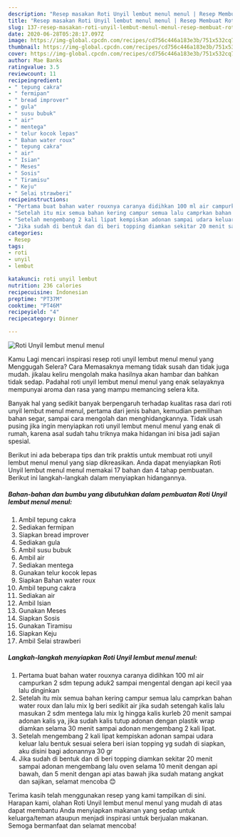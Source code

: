 ```yaml
---
description: "Resep masakan Roti Unyil lembut menul menul | Resep Membuat Roti Unyil lembut menul menul Yang Mudah Dan Praktis"
title: "Resep masakan Roti Unyil lembut menul menul | Resep Membuat Roti Unyil lembut menul menul Yang Mudah Dan Praktis"
slug: 137-resep-masakan-roti-unyil-lembut-menul-menul-resep-membuat-roti-unyil-lembut-menul-menul-yang-mudah-dan-praktis
date: 2020-06-28T05:28:17.097Z
image: https://img-global.cpcdn.com/recipes/cd756c446a183e3b/751x532cq70/roti-unyil-lembut-menul-menul-foto-resep-utama.jpg
thumbnail: https://img-global.cpcdn.com/recipes/cd756c446a183e3b/751x532cq70/roti-unyil-lembut-menul-menul-foto-resep-utama.jpg
cover: https://img-global.cpcdn.com/recipes/cd756c446a183e3b/751x532cq70/roti-unyil-lembut-menul-menul-foto-resep-utama.jpg
author: Mae Banks
ratingvalue: 3.5
reviewcount: 11
recipeingredient:
- " tepung cakra"
- " fermipan"
- " bread improver"
- " gula"
- " susu bubuk"
- " air"
- " mentega"
- " telur kocok lepas"
- " Bahan water roux"
- " tepung cakra"
- " air"
- " Isian"
- " Meses"
- " Sosis"
- " Tiramisu"
- " Keju"
- " Selai strawberi"
recipeinstructions:
- "Pertama buat bahan water rouxnya caranya didihkan 100 ml air campurkan 2 sdm tepung aduk2 sampai mengental dengan api kecil yaa lalu dinginkan"
- "Setelah itu mix semua bahan kering campur semua lalu camprkan bahan water roux dan lalu mix lg beri sedikit air jika sudah setengah kalis lalu masukan 2 sdm mentega lalu mix lg hingga kalis kurleb 20 menit sampai adonan kalis ya, jika sudah kalis tutup adonan dengan plastik wrap diamkan selama 30 menit sampai adonan mengembang 2 kali lipat."
- "Setelah mengembang 2 kali lipat kempiskan adonan sampai udara keluar lalu bentuk sesuai selera beri isian topping yg sudah di siapkan, aku disini bagi adonannya 30 gr"
- "Jika sudah di bentuk dan di beri topping diamkan sekitar 20 menit sampai adonan mengembang lalu oven selama 10 menit dengan api bawah, dan 5 menit dengan api atas bawah jika sudah matang angkat dan sajikan, selamat mencoba 😊"
categories:
- Resep
tags:
- roti
- unyil
- lembut

katakunci: roti unyil lembut 
nutrition: 236 calories
recipecuisine: Indonesian
preptime: "PT37M"
cooktime: "PT46M"
recipeyield: "4"
recipecategory: Dinner

---
```



![Roti Unyil lembut menul menul](https://img-global.cpcdn.com/recipes/cd756c446a183e3b/751x532cq70/roti-unyil-lembut-menul-menul-foto-resep-utama.jpg)

Kamu Lagi mencari inspirasi resep roti unyil lembut menul menul yang Menggugah Selera? Cara Memasaknya memang tidak susah dan tidak juga mudah. jikalau keliru mengolah maka hasilnya akan hambar dan bahkan tidak sedap. Padahal roti unyil lembut menul menul yang enak selayaknya mempunyai aroma dan rasa yang mampu memancing selera kita.

Banyak hal yang sedikit banyak berpengaruh terhadap kualitas rasa dari roti unyil lembut menul menul, pertama dari jenis bahan, kemudian pemilihan bahan segar, sampai cara mengolah dan menghidangkannya. Tidak usah pusing jika ingin menyiapkan roti unyil lembut menul menul yang enak di rumah, karena asal sudah tahu triknya maka hidangan ini bisa jadi sajian spesial.




Berikut ini ada beberapa tips dan trik praktis untuk membuat roti unyil lembut menul menul yang siap dikreasikan. Anda dapat menyiapkan Roti Unyil lembut menul menul memakai 17 bahan dan 4 tahap pembuatan. Berikut ini langkah-langkah dalam menyiapkan hidangannya.

<!--inarticleads1-->

##### Bahan-bahan dan bumbu yang dibutuhkan dalam pembuatan Roti Unyil lembut menul menul:

1. Ambil  tepung cakra
1. Sediakan  fermipan
1. Siapkan  bread improver
1. Sediakan  gula
1. Ambil  susu bubuk
1. Ambil  air
1. Sediakan  mentega
1. Gunakan  telur kocok lepas
1. Siapkan  Bahan water roux
1. Ambil  tepung cakra
1. Sediakan  air
1. Ambil  Isian
1. Gunakan  Meses
1. Siapkan  Sosis
1. Gunakan  Tiramisu
1. Siapkan  Keju
1. Ambil  Selai strawberi




<!--inarticleads2-->

##### Langkah-langkah menyiapkan Roti Unyil lembut menul menul:

1. Pertama buat bahan water rouxnya caranya didihkan 100 ml air campurkan 2 sdm tepung aduk2 sampai mengental dengan api kecil yaa lalu dinginkan
1. Setelah itu mix semua bahan kering campur semua lalu camprkan bahan water roux dan lalu mix lg beri sedikit air jika sudah setengah kalis lalu masukan 2 sdm mentega lalu mix lg hingga kalis kurleb 20 menit sampai adonan kalis ya, jika sudah kalis tutup adonan dengan plastik wrap diamkan selama 30 menit sampai adonan mengembang 2 kali lipat.
1. Setelah mengembang 2 kali lipat kempiskan adonan sampai udara keluar lalu bentuk sesuai selera beri isian topping yg sudah di siapkan, aku disini bagi adonannya 30 gr
1. Jika sudah di bentuk dan di beri topping diamkan sekitar 20 menit sampai adonan mengembang lalu oven selama 10 menit dengan api bawah, dan 5 menit dengan api atas bawah jika sudah matang angkat dan sajikan, selamat mencoba 😊




Terima kasih telah menggunakan resep yang kami tampilkan di sini. Harapan kami, olahan Roti Unyil lembut menul menul yang mudah di atas dapat membantu Anda menyiapkan makanan yang sedap untuk keluarga/teman ataupun menjadi inspirasi untuk berjualan makanan. Semoga bermanfaat dan selamat mencoba!
